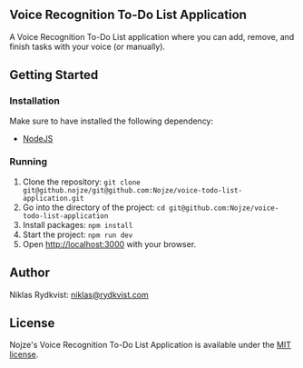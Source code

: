 ## Voice Recognition To-Do List Application

A Voice Recognition To-Do List application where you can add, remove, and finish tasks with your voice (or manually).
## Getting Started

### Installation

Make sure to have installed the following dependency:

- [NodeJS](https://nodejs.org/)

### Running

1. Clone the repository: `git clone git@github.nojze/git@github.com:Nojze/voice-todo-list-application.git`
2. Go into the directory of the project: `cd git@github.com:Nojze/voice-todo-list-application`
3. Install packages: `npm install`
4. Start the project: `npm run dev`
5. Open [http://localhost:3000](http://localhost:3000) with your browser.

## Author

Niklas Rydkvist: [niklas@rydkvist.com](mailto:niklas@rydkvist.com)

## License
Nojze's Voice Recognition To-Do List Application is available under the [MIT license](https://github.com/Nojze/voice-todo-list-application/blob/main/LICENSE).